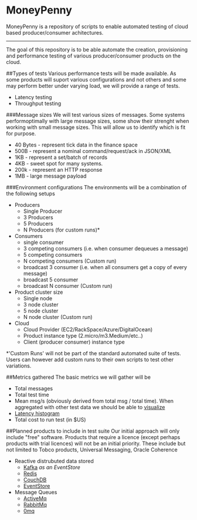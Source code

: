# MoneyPenny

MoneyPenny is a repository of scripts to enable automated testing of cloud based producer/consumer achitectures.

---

The goal of this repository is to be able automate the creation, provisioning and performance testing of various producer/consumer products on the cloud.

##Types of tests
Various performance tests will be made available. As some products will suport various configurations and not others and some may perform better under varying load, we will provide a range of tests.

 * Latency testing
 * Throughput testing

###Message sizes
We will test various sizes of messages. 
Some systems performoptimally with large message sizes, some show their strenght when working with small message sizes.
This will allow us to identify which is fit for purpose.

 * 40 Bytes  - represent tick data in the finance space
 * 500B      - represent a nominal command/request/ack in JSON/XML
 * 1KB       - represent a set/batch of records
 * 4KB       - sweet spot for many systems.
 * 200k      - represent an HTTP response
 * 1MB       - large message payload
 
###Environment configurations
The environments will be a combination of the following setups
 * Producers
   * Single Producer
   * 3 Producers
   * 5 Producers
   * N Producers (for custom runs)* 
 * Consumers
   * single consumer
   * 3 competing consumers (i.e. when consumer dequeues a message)
   * 5 competing consumers 
   * N competing consumers (Custom run)
   * broadcast 3 consumer (i.e. when all consumers get a copy of every message)
   * broadcast 5 consumer 
   * broadcast N consumer (Custom run)
 * Product cluster size
   * Single node
   * 3 node cluster
   * 5 node cluster
   * N node cluster (Custom run)
 * Cloud
   * Cloud Provider (EC2/RackSpace/Azure/DigitalOcean)
   * Product instance type (2.micro/m3.Medium/etc..)
   * Client (producer consumer) instance type
 
*'Custom Runs' will not be part of the standard automated suite of tests. Users can however add custom runs to their own scripts to test other variations.
 

##Metrics gathered
The basic metrics we will gather will be 
 * Total messages 
 * Total test time
 * Mean msg/s (obviously derived from total msg / total time). When aggregated with other test data we should be able to [visualize](http://leecampbell.blogspot.co.uk/2014/01/replaysubject-performance-improvements.html)
 * [Latency histogram](https://github.com/HdrHistogram/HdrHistogram)
 * Total cost to run test (in $US)

##Planned products to include in test suite
Our initial approach will only include "free" software.
Products that require a licence (except perhaps products with trial licences) will not be an initial priority.
These include but not limited to Tobco products, Universal Messaging, Oracle Coherence

 * Reactive distrubuted data stored
   * [Kafka](http://kafka.apache.org/) _as an EventStore_
   * [Redis](http://redis.io/)
   * [CouchDB](http://couchdb.apache.org/)
   * [EventStore](geteventstore.com)
 * Message Queues 
   * [ActiveMq](http://activemq.apache.org/)
   * [RabbitMq](http://www.rabbitmq.com/)
   * [0mq](http://zeromq.org/)

